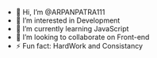 - 👋 Hi, I’m @ARPANPATRA111
- 👀 I’m interested in Development
- 🌱 I’m currently learning JavaScript
- 💞️ I’m looking to collaborate on Front-end
- ⚡ Fun fact: HardWork and Consistancy

<!---
ARPANPATRA111/ARPANPATRA111 is a ✨ special ✨ repository because its `README.md` (this file) appears on your GitHub profile.
You can click the Preview link to take a look at your changes.
--->
